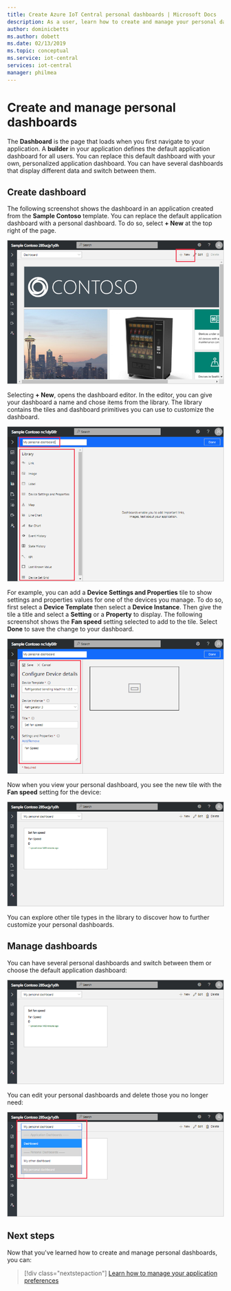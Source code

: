 ```yaml
---
title: Create Azure IoT Central personal dashboards | Microsoft Docs
description: As a user, learn how to create and manage your personal dashboards.
author: dominicbetts
ms.author: dobett
ms.date: 02/13/2019
ms.topic: conceptual
ms.service: iot-central
services: iot-central
manager: philmea
---
```


# Create and manage personal dashboards

The **Dashboard** is the page that loads when you first navigate to your application. A **builder** in your application defines the default application dashboard for all users. You can replace this default dashboard with your own, personalized application dashboard. You can have several dashboards that display different data and switch between them.

## Create dashboard

The following screenshot shows the dashboard in an application created from the **Sample Contoso** template. You can replace the default application dashboard with a personal dashboard. To do so, select **+ New** at the top right of the page.

![Dashboard for applications based on the "Sample Contoso" template](media/howto-personalize-dashboard-experimental/defaultdashboard.png)

Selecting **+ New**, opens the dashboard editor. In the editor, you can give your dashboard a name and chose items from the library. The library contains the tiles and dashboard primitives you can use to customize the dashboard.

![Dashboard library](media/howto-personalize-dashboard-experimental/dashboardeditor.png)

For example, you can add a **Device Settings and Properties** tile to show settings and properties values for one of the devices you manage. To do so, first select a **Device Template** then select a **Device Instance**. Then give the tile a title and select a **Setting** or a **Property** to display. The following screenshot shows the **Fan speed** setting selected to add to the tile. Select **Done** to save the change to your dashboard.

!["Configure Device Details" form with details for settings and properties](media/howto-personalize-dashboard-experimental/dashboardsetting.png)

Now when you view your personal dashboard, you see the new tile with the **Fan speed** setting for the device:

!["Dashboard" tab with displayed settings and properties for the tile](media/howto-personalize-dashboard-experimental/personaldashboard.png)

You can explore other tile types in the library to discover how to further customize your personal dashboards.

## Manage dashboards

You can have several personal dashboards and switch between them or choose the default application dashboard:

![Switch dashboard](media/howto-personalize-dashboard-experimental/switchdashboards.png)

You can edit your personal dashboards and delete those you no longer need:

![Delete dashboard](media/howto-personalize-dashboard-experimental/managedashboards.png)

## Next steps

Now that you've learned how to create and manage personal dashboards, you can:

> [!div class="nextstepaction"]
> [Learn how to manage your application preferences](howto-manage-preferences.md?toc=/azure/iot-central-experimental/toc.json&bc=/azure/iot-central-experimental/breadcrumb/toc.json)
